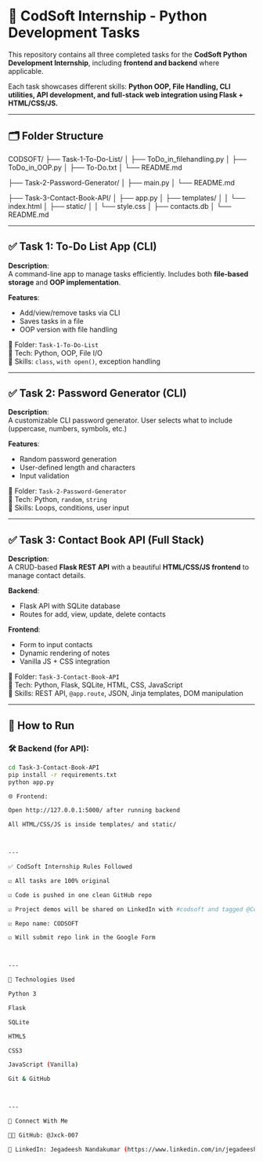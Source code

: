 # 🧠 CodSoft Internship - Python Development Tasks

This repository contains all three completed tasks for the **CodSoft Python Development Internship**, including **frontend and backend** where applicable.

Each task showcases different skills: **Python OOP, File Handling, CLI utilities, API development, and full-stack web integration using Flask + HTML/CSS/JS.**

---

## 🗂 Folder Structure

CODSOFT/ ├── Task-1-To-Do-List/ │   ├── ToDo_in_filehandling.py │   ├── ToDo_in_OOP.py │   ├── To-Do.txt │   └── README.md

├── Task-2-Password-Generator/ │   ├── main.py │   └── README.md

├── Task-3-Contact-Book-API/ │   ├── app.py │   ├── templates/ │   │   └── index.html │   ├── static/ │   │   └── style.css │   ├── contacts.db │   └── README.md

---

## ✅ Task 1: To-Do List App (CLI)

**Description**:  
A command-line app to manage tasks efficiently. Includes both **file-based storage** and **OOP implementation**.

**Features**:
- Add/view/remove tasks via CLI
- Saves tasks in a file
- OOP version with file handling

📂 Folder: `Task-1-To-Do-List`  
📌 Tech: Python, OOP, File I/O  
📘 Skills: `class`, `with open()`, exception handling

---

## ✅ Task 2: Password Generator (CLI)

**Description**:  
A customizable CLI password generator. User selects what to include (uppercase, numbers, symbols, etc.)

**Features**:
- Random password generation
- User-defined length and characters
- Input validation

📂 Folder: `Task-2-Password-Generator`  
📌 Tech: Python, `random`, `string`  
📘 Skills: Loops, conditions, user input

---

## ✅ Task 3: Contact Book API (Full Stack)

**Description**:  
A CRUD-based **Flask REST API** with a beautiful **HTML/CSS/JS frontend** to manage contact details.

**Backend**:
- Flask API with SQLite database
- Routes for add, view, update, delete contacts

**Frontend**:
- Form to input contacts
- Dynamic rendering of notes
- Vanilla JS + CSS integration

📂 Folder: `Task-3-Contact-Book-API`  
📌 Tech: Python, Flask, SQLite, HTML, CSS, JavaScript  
📘 Skills: REST API, `@app.route`, JSON, Jinja templates, DOM manipulation

---

## 🚀 How to Run

### 🛠 Backend (for API):
```bash
cd Task-3-Contact-Book-API
pip install -r requirements.txt
python app.py

🌐 Frontend:

Open http://127.0.0.1:5000/ after running backend

All HTML/CSS/JS is inside templates/ and static/



---

✅ CodSoft Internship Rules Followed

☑️ All tasks are 100% original

☑️ Code is pushed in one clean GitHub repo

☑️ Project demos will be shared on LinkedIn with #codsoft and tagged @CodSoft

☑️ Repo name: CODSOFT

☑️ Will submit repo link in the Google Form



---

🎯 Technologies Used

Python 3

Flask

SQLite

HTML5

CSS3

JavaScript (Vanilla)

Git & GitHub



---

🔗 Connect With Me

👨‍💻 GitHub: @Jxck-007

💼 LinkedIn: Jegadeesh Nandakumar (https://www.linkedin.com/in/jegadeesh-nandakumar) 


